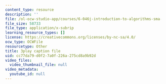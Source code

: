 ```yaml
---
content_type: resource
description: ''
file: /ol-ocw-studio-app/courses/6-046j-introduction-to-algorithms-sma-5503-fall-2005/cc77da79d0f27a0f226a275cd8a9b92d_V5hZoJ6uK-s.srt
file_size: 58733
file_type: application/x-subrip
learning_resource_types: []
license: https://creativecommons.org/licenses/by-nc-sa/4.0/
ocw_type: OCWFile
resourcetype: Other
title: 3play caption file
uid: cc77da79-d0f2-7a0f-226a-275cd8a9b92d
video_files:
  video_thumbnail_file: null
video_metadata:
  youtube_id: null
---
```

